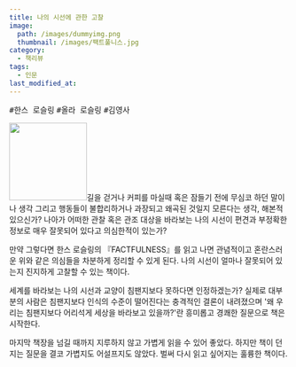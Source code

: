 ```yaml
---
title: 나의 시선에 관한 고찰
image: 
  path: /images/dummyimg.png
  thumbnail: /images/팩트풀니스.jpg
category:
  - 책리뷰
tags:
  - 인문
last_modified_at:
---
```


<kbd>#한스 로슬링</kbd> <kbd>#올라 로슬링</kbd> <kbd>#김영사</kbd> 

<img src="https://img.ridicdn.net/cover/1546000541/xxlarge" style="width: 140px" class="align-left" alt=""/>길을 걷거나 커피를 마실때 혹은 잠들기 전에 무심코 하던 말이나 생각 그리고 행동들이 불합리하거나 과장되고 왜곡된 것일지 모른다는 생각, 해본적 있으신가? 나아가 어떠한 관찰 혹은 관조 대상을 바라보는 나의 시선이 편견과 부정확한 정보로 매우 잘못되어 있다고 의심한적이 있는가?

만약 그렇다면 한스 로슬링의 『FACTFULNESS』를 읽고 나면 관념적이고 혼란스러운 위와 같은 의심들을 차분하게 정리할 수 있게 된다. 나의 시선이 얼마나 잘못되어 있는지 진지하게 고찰할 수 있는 책이다.

세계를 바라보는 나의 시선과 교양이 침팬지보다 못하다면 인정하겠는가? 실제로 대부분의 사람은 침팬지보다 인식의 수준이 떨어진다는 충격적인 결론이 내려졌으며 '왜 우리는 침팬지보다 어리석게 세상을 바라보고 있을까?'란 흥미롭고 경쾌한 질문으로 책은 시작한다.

마지막 책장을 넘길 때까지 지루하지 않고 가볍게 읽을 수 있어 좋았다. 하지만 책이 던지는 질문을 결코 가볍지도 어설프지도 않았다. 벌써 다시 읽고 싶어지는 훌륭한 책이다.

